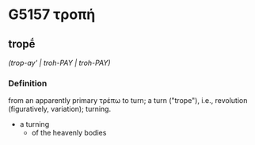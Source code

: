 # G5157 τροπή

## tropḗ

_(trop-ay' | troh-PAY | troh-PAY)_

### Definition

from an apparently primary τρέπω to turn; a turn ("trope"), i.e., revolution (figuratively, variation); turning.

- a turning
  - of the heavenly bodies

